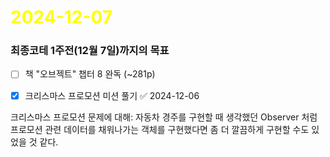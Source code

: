 # <span style="color:yellow">2024-12-07</span>
### 최종코테 1주전(12월 7일)까지의 목표
- [ ] 책 "오브젝트" 챕터 8 완독 (~281p)
- [x] 크리스마스 프로모션 미션 풀기 ✅ 2024-12-06



크리스마스 프로모션 문제에 대해: 자동차 경주를 구현할 때 생각했던 Observer 처럼 
프로모션 관련 데이터를 채워나가는 객체를 구현했다면 좀 더 깔끔하게 구현할 수도 있었을 것 같다.
